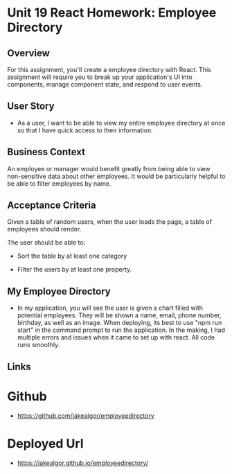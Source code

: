 # Unit 19 React Homework: Employee Directory

## Overview

For this assignment, you'll create a employee directory with React. This assignment will require you to break up your application's UI into components, manage component state, and respond to user events.

## User Story

* As a user, I want to be able to view my entire employee directory at once so that I have quick access to their information.

## Business Context

An employee or manager would benefit greatly from being able to view non-sensitive data about other employees. It would be particularly helpful to be able to filter employees by name.

## Acceptance Criteria

Given a table of random users, when the user loads the page, a table of employees should render. 

The user should be able to:

  * Sort the table by at least one category

  * Filter the users by at least one property.

## My Employee Directory 

* In my application, you will see the user is given a chart filled with potential employees. They will be shown a name, email, phone number, birthday, as well as an image. When deploying, its best to use "npm run start" in the command prompt to run the application. In the making, I had multiple errors and issues when it came to set up with react. All code runs smoothly. 

## Links

# Github


* https://github.com/jakealgor/employeedirectory

# Deployed Url

* https://jakealgor.github.io/employeedirectory/